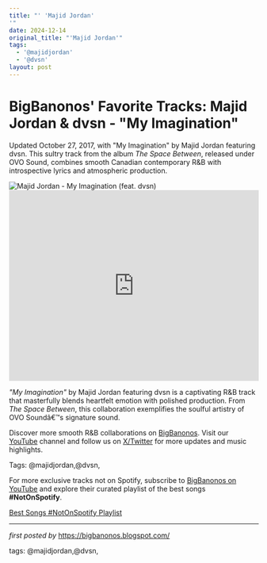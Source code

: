 ```yaml
---
title: "' 'Majid Jordan'
'"
date: 2024-12-14
original_title: "'Majid Jordan'"
tags:
  - '@majidjordan'
  - '@dvsn'
layout: post
---
```

<!-- Post Title -->
<h1 >BigBanonos' Favorite Tracks: Majid Jordan & dvsn - "My Imagination"</h1> <!-- Introductory Text -->
<p >Updated October 27, 2017, with "My Imagination" by Majid Jordan featuring dvsn. This sultry track from the album <em>The Space Between</em>, released under OVO Sound, combines smooth Canadian contemporary R&B with introspective lyrics and atmospheric production.</p> <!-- Featured Image -->
<div > <img src="https://i.scdn.co/image/ab6761610000e5eb3916b72e0d2752aee6974d8e" alt="Majid Jordan - My Imagination (feat. dvsn)" />
</div> <!-- YouTube Video Embed -->
<div > <iframe width="100%" height="385" src="https://www.youtube.com/embed/JqnuLCVsc-k" title="Majid Jordan - My Imagination (feat. dvsn) [Official Audio]" frameborder="0" allow="accelerometer; autoplay; clipboard-write; encrypted-media; gyroscope; picture-in-picture; web-share" referrerpolicy="strict-origin-when-cross-origin" allowfullscreen></iframe>
</div> <!-- Song Information -->
<div > <p><em>"My Imagination"</em> by Majid Jordan featuring dvsn is a captivating R&B track that masterfully blends heartfelt emotion with polished production. From <em>The Space Between</em>, this collaboration exemplifies the soulful artistry of OVO Soundâ€™s signature sound.</p>
</div> <!-- Footer Links -->
<div > <p>Discover more smooth R&B collaborations on <a href="https://bigbanonos.blogspot.com/" target="_blank">BigBanonos</a>. Visit our <a href="https://www.youtube.com/@BigBanonos" target="_blank">YouTube</a> channel and follow us on <a href="https://x.com/bigbanonos" target="_blank">X/Twitter</a> for more updates and music highlights.</p>
</div> <!-- Tags -->
<p >Tags: @majidjordan,@dvsn,</p>


<!--Subscribe and Playlist Links-->
<div>
    <p>For more exclusive tracks not on Spotify, subscribe to <a href="https://www.youtube.com/@BigBanonos" target="_blank">BigBanonos on YouTube</a> and explore their curated playlist of the best songs <strong>#NotOnSpotify</strong>.</p>
    <p><a href="https://www.youtube.com/playlist?list=PLtuNtuTatqI0kFahUCbtbfenC_ET5O_tr" target="_blank">Best Songs #NotOnSpotify Playlist<br /></a></p></div>

<hr />

<p><em>first posted by</em> <a href="https://bigbanonos.blogspot.com/" rel="noopener" target="_new">https://bigbanonos.blogspot.com/</a></p>

<p>tags: @majidjordan,@dvsn,</p>

